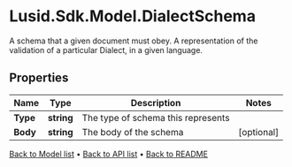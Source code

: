 # Lusid.Sdk.Model.DialectSchema
A schema that a given document must obey. A representation of the validation of a particular Dialect, in a given language.

## Properties

Name | Type | Description | Notes
------------ | ------------- | ------------- | -------------
**Type** | **string** | The type of schema this represents | 
**Body** | **string** | The body of the schema | [optional] 

[Back to Model list](../README.md#documentation-for-models) &#8226; [Back to API list](../README.md#documentation-for-api-endpoints) &#8226; [Back to README](../README.md)

